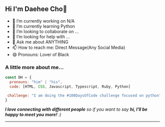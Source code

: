 ## Hi I'm Daehee Cho👋



- 🔭 I’m currently working on N/A
- 🌱 I’m currently learning Python
- 👯 I’m looking to collaborate on ...
- 🤔 I’m looking for help with ...
- 💬 Ask me about ANYTHING
- 📫 How to reach me: Direct Message(Any Social Media)
- 😄 Pronouns: Lover of Black



### A little more about me...  

```javascript
const DH = {
  pronouns: "him" | "his",
  code: [HTML, CSS, Javascript, Typescript, Ruby, Python]

 challenge: "I am doing the #100DaysOfCode challenge focused on python"
}
```

<em><b>I love connecting with different people</b> so if you want to say <b>hi, I'll be happy to meet you more!</b> :)</em>

---
